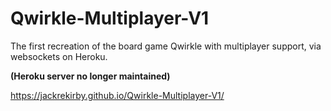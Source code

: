 # Qwirkle-Multiplayer-V1

The first recreation of the board game Qwirkle with multiplayer support, via websockets on Heroku. 

**(Heroku server no longer maintained)**

https://jackrekirby.github.io/Qwirkle-Multiplayer-V1/
